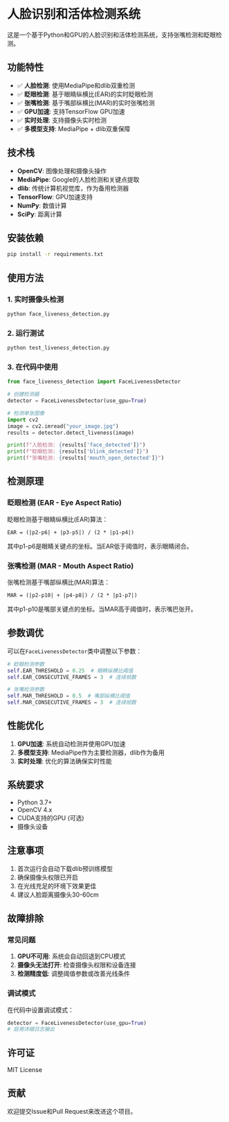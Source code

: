 # 人脸识别和活体检测系统

这是一个基于Python和GPU的人脸识别和活体检测系统，支持张嘴检测和眨眼检测。

## 功能特性

- ✅ **人脸检测**: 使用MediaPipe和dlib双重检测
- ✅ **眨眼检测**: 基于眼睛纵横比(EAR)的实时眨眼检测
- ✅ **张嘴检测**: 基于嘴部纵横比(MAR)的实时张嘴检测
- ✅ **GPU加速**: 支持TensorFlow GPU加速
- ✅ **实时处理**: 支持摄像头实时检测
- ✅ **多模型支持**: MediaPipe + dlib双重保障

## 技术栈

- **OpenCV**: 图像处理和摄像头操作
- **MediaPipe**: Google的人脸检测和关键点提取
- **dlib**: 传统计算机视觉库，作为备用检测器
- **TensorFlow**: GPU加速支持
- **NumPy**: 数值计算
- **SciPy**: 距离计算

## 安装依赖

```bash
pip install -r requirements.txt
```

## 使用方法

### 1. 实时摄像头检测

```bash
python face_liveness_detection.py
```

### 2. 运行测试

```bash
python test_liveness_detection.py
```

### 3. 在代码中使用

```python
from face_liveness_detection import FaceLivenessDetector

# 创建检测器
detector = FaceLivenessDetector(use_gpu=True)

# 检测单张图像
import cv2
image = cv2.imread("your_image.jpg")
results = detector.detect_liveness(image)

print(f"人脸检测: {results['face_detected']}")
print(f"眨眼检测: {results['blink_detected']}")
print(f"张嘴检测: {results['mouth_open_detected']}")
```

## 检测原理

### 眨眼检测 (EAR - Eye Aspect Ratio)

眨眼检测基于眼睛纵横比(EAR)算法：

```
EAR = (|p2-p6| + |p3-p5|) / (2 * |p1-p4|)
```

其中p1-p6是眼睛关键点的坐标。当EAR低于阈值时，表示眼睛闭合。

### 张嘴检测 (MAR - Mouth Aspect Ratio)

张嘴检测基于嘴部纵横比(MAR)算法：

```
MAR = (|p2-p10| + |p4-p8|) / (2 * |p1-p7|)
```

其中p1-p10是嘴部关键点的坐标。当MAR高于阈值时，表示嘴巴张开。

## 参数调优

可以在`FaceLivenessDetector`类中调整以下参数：

```python
# 眨眼检测参数
self.EAR_THRESHOLD = 0.25  # 眼睛纵横比阈值
self.EAR_CONSECUTIVE_FRAMES = 3  # 连续帧数

# 张嘴检测参数
self.MAR_THRESHOLD = 0.5  # 嘴部纵横比阈值
self.MAR_CONSECUTIVE_FRAMES = 3  # 连续帧数
```

## 性能优化

1. **GPU加速**: 系统自动检测并使用GPU加速
2. **多模型支持**: MediaPipe作为主要检测器，dlib作为备用
3. **实时处理**: 优化的算法确保实时性能

## 系统要求

- Python 3.7+
- OpenCV 4.x
- CUDA支持的GPU (可选)
- 摄像头设备

## 注意事项

1. 首次运行会自动下载dlib预训练模型
2. 确保摄像头权限已开启
3. 在光线充足的环境下效果更佳
4. 建议人脸距离摄像头30-60cm

## 故障排除

### 常见问题

1. **GPU不可用**: 系统会自动回退到CPU模式
2. **摄像头无法打开**: 检查摄像头权限和设备连接
3. **检测精度低**: 调整阈值参数或改善光线条件

### 调试模式

在代码中设置调试模式：

```python
detector = FaceLivenessDetector(use_gpu=True)
# 启用详细日志输出
```

## 许可证

MIT License

## 贡献

欢迎提交Issue和Pull Request来改进这个项目。